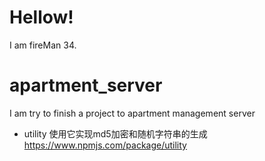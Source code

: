 # Hellow!
I am fireMan 34.

# apartment_server
I am try to finish a project to apartment management server

-  utility 
使用它实现md5加密和随机字符串的生成
https://www.npmjs.com/package/utility


